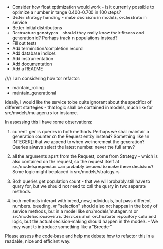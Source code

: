 - Consider how float optimization would work - is it currently possible to optimize a number in tange 0.400-0.700 in 100 steps?
- Better strategy handling - make decisions in models, orchestrate in service
- Better initial distributions
- Restructure genotypes - should they really know their fitness and generation id? Perhaps track in populations instead?
- Fill out tests
- Add termination/completion record
- Add database indices
- Add instrumentation
- Add documentation
- Add a README

////
I am considering how tor refactor:
- maintain_rolling
- maintain_generational

ideally, I would like the service to be quite ignorant about the specifics of different startegies - that logic shall be contained in models, much like for src/models/mutagen.rs for instance.

In assessing this I have some observations:
1. current_gen is queries in both methods. Perhaps we shall maintain a generation counter on the Request entity instead? Something like an INTEGER[] that we append to when we increment the generation? Queries always select the latest number, never the full array?

2. all the arguments apart from the Request, come from Strategy - which is also contained on the request, so the request itself at src/models/request.rs  can probably be used to make these decisions? Some logic might be placed in src/models/strategy.rs

3. Both queries get population count - that we will probably still have to query for, but we should not need to call the query in two separate methods.

4. both methods interact with breed_new_individuals, but pass different numbers. breeding, or "selection" should also not happen in the body of service methods, but in a model like src/models/mutagen.rs or src/models/crossover.rs. Services shall orchestrate repository calls and logic, but the actual decision-making should happen in the models. - We may want to introduce something like a "Breeder"

Please assess the code-base and help me debate how to refactor this in a readable, nice and efficient way.
